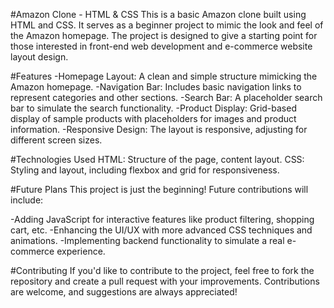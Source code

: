 #Amazon Clone - HTML & CSS
This is a basic Amazon clone built using HTML and CSS. It serves as a beginner project to mimic the look and feel of the Amazon homepage. The project is designed to give a starting point for those interested in front-end web development and e-commerce website layout design.

#Features
-Homepage Layout: A clean and simple structure mimicking the Amazon homepage.
-Navigation Bar: Includes basic navigation links to represent categories and other sections.
-Search Bar: A placeholder search bar to simulate the search functionality.
-Product Display: Grid-based display of sample products with placeholders for images and product information.
-Responsive Design: The layout is responsive, adjusting for different screen sizes.

#Technologies Used
HTML: Structure of the page, content layout.
CSS: Styling and layout, including flexbox and grid for responsiveness.

#Future Plans
This project is just the beginning! Future contributions will include:

-Adding JavaScript for interactive features like product filtering, shopping cart, etc.
-Enhancing the UI/UX with more advanced CSS techniques and animations.
-Implementing backend functionality to simulate a real e-commerce experience.

#Contributing
If you'd like to contribute to the project, feel free to fork the repository and create a pull request with your improvements. Contributions are welcome, and suggestions are always appreciated!







